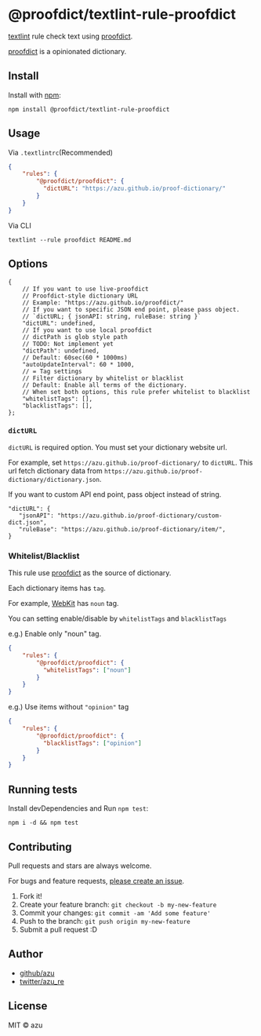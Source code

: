 # @proofdict/textlint-rule-proofdict

[textlint](https://github.com/textlint/textlint "textlint") rule check text using [proofdict](https://proofdict.github.io/proofdict/ "proofdict").

[proofdict](https://proofdict.github.io/proofdict/ "proofdict") is a opinionated dictionary. 

## Install

Install with [npm](https://www.npmjs.com/):

    npm install @proofdict/textlint-rule-proofdict

## Usage

Via `.textlintrc`(Recommended)

```json
{
    "rules": {
        "@proofdict/proofdict": {
          "dictURL": "https://azu.github.io/proof-dictionary/"
        }
    }
}
```

Via CLI

```
textlint --rule proofdict README.md
```

## Options

```json5
{
    // If you want to use live-proofdict
    // Proofdict-style dictionary URL
    // Example: "https://azu.github.io/proofdict/"
    // If you want to specific JSON end point, please pass object.
    // `dictURL; { jsonAPI: string, ruleBase: string }`
    "dictURL": undefined,
    // If you want to use local proofdict
    // dictPath is glob style path
    // TODO: Not implement yet
    "dictPath": undefined,
    // Default: 60sec(60 * 1000ms)
    "autoUpdateInterval": 60 * 1000,
    // = Tag settings
    // Filter dictionary by whitelist or blacklist
    // Default: Enable all terms of the dictionary.
    // When set both options, this rule prefer whitelist to blacklist
    "whitelistTags": [],
    "blacklistTags": [],
};
```

### `dictURL`

`dictURL` is required option.
You must set your dictionary website url.

For example, set `https://azu.github.io/proof-dictionary/` to `dictURL`.
This url fetch dictionary data from `https://azu.github.io/proof-dictionary/dictionary.json`.

If you want to custom API end point, pass object instead of string.

```json5.
"dictURL": { 
   "jsonAPI": "https://azu.github.io/proof-dictionary/custom-dict.json",
   "ruleBase": "https://azu.github.io/proof-dictionary/item/",
}
``` 

### Whitelist/Blacklist

This rule use [proofdict](https://proofdict.github.io/proofdict/ "proofdict") as the source of dictionary.

Each dictionary items has `tag`.

For example, [WebKit](https://proofdict.github.io/proofdict/item/01BQ92YZ6QR8RJKA5Y8W2F9NMY "WebKit") has `noun` tag.

You can setting enable/disable by `whitelistTags` and `blacklistTags`

e.g.) Enable only "noun" tag.

```json
{
    "rules": {
        "@proofdict/proofdict": {
          "whitelistTags": ["noun"]
        }
    }
}
```

e.g.) Use items without `"opinion"` tag

```json
{
    "rules": {
        "@proofdict/proofdict": {
          "blacklistTags": ["opinion"]
        }
    }
}
```


## Running tests

Install devDependencies and Run `npm test`:

    npm i -d && npm test

## Contributing

Pull requests and stars are always welcome.

For bugs and feature requests, [please create an issue](https://github.com/proofdict/proofdict/issues).

1. Fork it!
2. Create your feature branch: `git checkout -b my-new-feature`
3. Commit your changes: `git commit -am 'Add some feature'`
4. Push to the branch: `git push origin my-new-feature`
5. Submit a pull request :D

## Author

- [github/azu](https://github.com/azu)
- [twitter/azu_re](https://twitter.com/azu_re)

## License

MIT © azu
